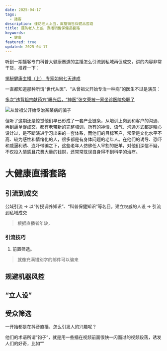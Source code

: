 ```yaml
---
date: 2025-04-17
tags:
  - 播客
description: 谨防老人上当，直播销售保健品套路
title: 谨防老人上当，直播销售保健品套路
keywords:
  - 健康
featured: true
updated: 2025-04-17
---
```

听到一期播客专门科普大健康赛道的主播怎么引流到私域再促成交，讲的内容非常干货，推荐一下： 

[揭秘健康主播（上） 专家如何七天速成](https://www.xiaoyuzhoufm.com/episode/67f3e2080decaeb094817e83)


一直都知道那种所谓“世代从医”、“从曾祖父开始专治一种病”的医生不过是演员：

[多次“违背祖宗献药方”曝光后，“神医”张文荣被一家坐诊医院免职了](https://www.bilibili.com/video/BV1oi4y1N7fz/?spm_id_from=333.337.search-card.all.click&vd_source=5698df189d4600a1af2f2cedad918af1)

![从曾祖父开始专治某某病的骗子](https://images.ygria.site/2025/04/0962c87eb5940459cffaaf098ca5a2f0.png)



但听了这期还是惊觉他们早已形成了一套产业链条，从培训上岗到和客户的沟通、再到逼单促成交，都有老带新的完整培训，所有的神情、语气、沟通方式都是精心设计过，是不断演进学习出来的一套体系，而他们的目标客户，常常是文化水平不高、较为感性和情绪化的人，很多都是有身体问题的老年人。在他们的诱导、恐吓和威逼利诱、连吓带骗之下，这些老年人仿佛任人宰割的肥羊，对他们深信不疑，不仅投入情感且花费大量的钱财，还常常耽误自身得不到科学的治疗。


# 大健康直播套路 

## 引流到成交


公域引流 -> 以“传授调养知识”、“科普保健知识”等名目，建立权威的人设 -> 引流到私域成交

> 根据直播者年龄，

### 引流技巧

1. 前置筛选。
> 就像充满错别字的邮件可以骗来

## 规避机器风控


## “立人设”



## 受众筛选

一开始都是在抖音直播，怎么引发人的兴趣呢？

他们的术语所谓“钩子”，就是用一些插在视频前面很快一闪而过的视频段落，诱发人们的好奇，比如“”


